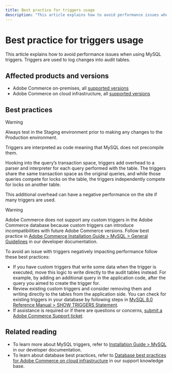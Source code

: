 ```yaml
---
title: Best practice for triggers usage
description: "This article explains how to avoid performance issues when using MySQL triggers. Triggers are used to log changes into audit tables."
---
```


# Best practice for triggers usage

This article explains how to avoid performance issues when using MySQL triggers. Triggers are used to log changes into audit tables.

## Affected products and versions

* Adobe Commerce on-premises, all [supported versions](https://magento.com/sites/default/files/magento-software-lifecycle-policy.pdf)
* Adobe Commerce on cloud infrastructure, all [supported versions](https://magento.com/sites/default/files/magento-software-lifecycle-policy.pdf)

## Best practices

>[!WARNING]
>
>Always test in the Staging environment prior to making any changes to the Production environment.

Triggers are interpreted as code meaning that MySQL does not precompile them.

Hooking into the query’s transaction space, triggers add overhead to a parser and interpreter for each query performed with the table. The triggers share the same transaction space as the original queries, and while those queries compete for locks on the table, the triggers independently compete for locks on another table.

This additional overhead can have a negative performance on the site if many triggers are used.

>[!WARNING]
>
>Adobe Commerce does not support any custom triggers in the Adobe Commerce database because custom triggers can introduce incompatibilities with future Adobe Commerce versions. Follow best practice in [Adobe Commerce Installation Guide > MySQL > General Guidelines](https://devdocs.magento.com/guides/v2.4/install-gde/prereq/mysql.html#instgde-prereq-mysql-intro) in our developer documentation.

To avoid an issue with triggers negatively impacting performance follow these best practices:

* If you have custom triggers that write some data when the trigger is executed, move this logic to write directly to the audit tables instead. For example, by adding an additional query in the application code, after the query you aimed to create the trigger for.
* Review existing custom triggers and consider removing them and writing directly to the tables from the application side. You can check for existing triggers in your database by following steps in [MySQL 8.0 Reference Manual >  SHOW TRIGGERS Statement](https://dev.mysql.com/doc/refman/8.0/en/show-triggers.html).
* If assistance is required or if there are questions or concerns, [submit a Adobe Commerce Support ticket](https://support.magento.com/hc/en-us/articles/360000913794#submit-ticket).

## Related reading

* To learn more about MySQL triggers, refer to [Installation Guide > MySQL](https://devdocs.magento.com/guides/v2.3/install-gde/prereq/mysql.html#instgde-prereq-mysql-intro) in our developer documentation.
* To learn about database best practices, refer to [Database best practices for Adobe Commerce on cloud infrastructure](https://support.magento.com/hc/en-us/articles/360041997312-Database-best-practices-for-Magento-Commerce-Cloud) in our support knowledge base. 
